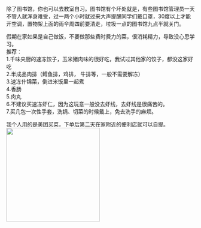 除了图书馆，你也可以去教室自习。图书馆有个坏处就是，有些图书馆管理员一天不管人就浑身难受，过一两个小时就过来大声提醒同学们戴口罩，30度以上才能开空调，置物架上面的雨伞周四前要清走，垃圾一点的图书馆九点半就关门。  

假期在家如果是自己做饭，不要做那些费时费力的菜，很消耗精力，导致没心思学习。  
推荐：  
1.千味央厨的速冻饺子，玉米猪肉味的很好吃，我试过其他家的饺子，都没这家好吃  
2.半成品肉排（鳕鱼排，鸡排， 牛排等，一般不需要解冻）  
3.速冻什锦菜，倒进米饭里一起煮  
4.香肠  
5.肉丸  
6.不建议买速冻虾仁，因为这玩意一般没去虾线，去虾线是很痛苦的。  
7.买几包一次性手套，洗锅、切菜的时候戴上，免去洗手的麻烦。  

我个人用的是美团买菜，下单后第二天在家附近的便利店就可以自提。
<img src="https://user-images.githubusercontent.com/69742577/153694133-4410e3a2-397a-4f08-aa3f-c6dfcae43c70.jpg" width="250" height="250">
